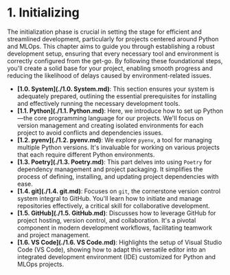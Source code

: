 # 1. Initializing

The initialization phase is crucial in setting the stage for efficient and streamlined development, particularly for projects centered around Python and MLOps. This chapter aims to guide you through establishing a robust development setup, ensuring that every necessary tool and environment is correctly configured from the get-go. By following these foundational steps, you'll create a solid base for your project, enabling smooth progress and reducing the likelihood of delays caused by environment-related issues.

- **[1.0. System](./1.0. System.md)**: This section ensures your system is adequately prepared, outlining the essential prerequisites for installing and effectively running the necessary development tools.
- **[1.1. Python](./1.1. Python.md)**: Here, we introduce how to set up Python—the core programming language for our projects. We'll focus on version management and creating isolated environments for each project to avoid conflicts and dependencies issues.
- **[1.2. pyenv](./1.2. pyenv.md)**: We explore `pyenv`, a tool for managing multiple Python versions. It's invaluable for working on various projects that each require different Python environments.
- **[1.3. Poetry](./1.3. Poetry.md)**: This part delves into using `Poetry` for dependency management and project packaging. It simplifies the process of defining, installing, and updating project dependencies with ease.
- **[1.4. git](./1.4. git.md)**: Focuses on `git`, the cornerstone version control system integral to GitHub. You'll learn how to initiate and manage repositories effectively, a critical skill for collaborative development.
- **[1.5. GitHub](./1.5. GitHub.md)**: Discusses how to leverage GitHub for project hosting, version control, and collaboration. It's a pivotal component in modern development workflows, facilitating teamwork and project management.
- **[1.6. VS Code](./1.6. VS Code.md)**: Highlights the setup of Visual Studio Code (VS Code), showing how to adapt this versatile editor into an integrated development environment (IDE) customized for Python and MLOps projects.